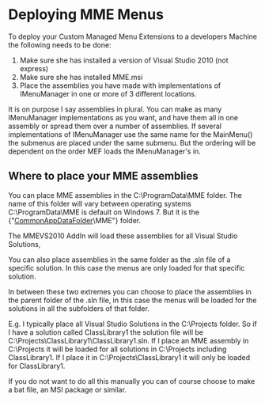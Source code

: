 # Deploying MME Menus

To deploy your Custom Managed Menu Extensions to a developers Machine the following needs to be done:

1. Make sure she has installed a version of Visual Studio 2010 (not express)
2. Make sure she has installed MME.msi
3. Place the assemblies you have made with implementations of IMenuManager in one or more of 3 different locations.

It is on purpose I say assemblies in plural. You can make as many IMenuManager implementations as you want, and have them all in one assembly or spread them over a number of assemblies. If several implementations of IMenuManager use the same name for the MainMenu() the submenus are placed under the same submenu. But the ordering will be dependent on the order MEF loads the IMenuManager's in.

## Where to place your MME assemblies

You can place MME assemblies in the C:\ProgramData\MME folder. The name of this folder will vary between operating systems C:\ProgramData\MME is default on Windows 7. But it is the {"[CommonAppDataFolder](CommonAppDataFolder)\MME"} folder.

The MMEVS2010 AddIn will load these assemblies for all Visual Studio Solutions,

You can also place assemblies in the same folder as the .sln file of a specific solution. In this case the menus are only loaded for that specific solution.

In between these two extremes you can choose to place the assemblies in the parent folder of the .sln file, in this case the menus will be loaded for the solutions in all the subfolders of that folder. 

E.g. I typically place all Visual Studio Solutions in the C:\Projects folder. So if I have a solution called ClassLibrary1 the solution file will be C:\Projects\ClassLibrary1\ClassLibrary1.sln. If I place an MME assembly in C:\Projects it will be loaded for all solutions in C:\Projects including ClassLibrary1. If I place it in C:\Projects\ClassLibrary1 it will only be loaded for ClassLibrary1.

If you do not want to do all this manually you can of course choose to make a bat file, an MSI package or similar.

